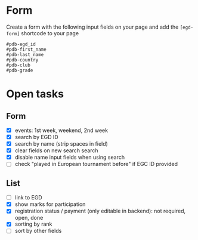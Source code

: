 # Form
Create a form with the following input fields on your page and add the `[egd-form]` shortcode to your page

```
#pdb-egd_id
#pdb-first_name
#pdb-last_name
#pdb-country
#pdb-club
#pdb-grade
```

# Open tasks

## Form
- [x] events: 1st week, weekend, 2nd week
- [x] search by EGD ID
- [x] search by name (strip spaces in field)
- [x] clear fields on new search search
- [x] disable name input fields when using search
- [ ] check "played in European tournament before" if EGC ID provided

## List
- [ ] link to EGD
- [x] show marks for participation
- [x] registration status / payment (only editable in backend): not required, open, done
- [x] sorting by rank
- [ ] sort by other fields
